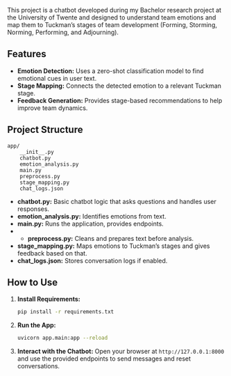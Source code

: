 This project is a chatbot developed during my Bachelor research project at the University of Twente and designed to understand team emotions and map them to Tuckman’s stages of team development (Forming, Storming, Norming, Performing, and Adjourning).

## Features

- **Emotion Detection:** Uses a zero-shot classification model to find emotional cues in user text.
- **Stage Mapping:** Connects the detected emotion to a relevant Tuckman stage.
- **Feedback Generation:** Provides stage-based recommendations to help improve team dynamics.

## Project Structure

```
app/
    __init__.py
    chatbot.py
    emotion_analysis.py
    main.py
    preprocess.py
    stage_mapping.py
    chat_logs.json
```

- **chatbot.py:** Basic chatbot logic that asks questions and handles user responses.
- **emotion_analysis.py:** Identifies emotions from text.
- **main.py:** Runs the application, provides endpoints.
- - **preprocess.py:** Cleans and prepares text before analysis.
- **stage_mapping.py:** Maps emotions to Tuckman’s stages and gives feedback based on that.
- **chat_logs.json:** Stores conversation logs if enabled.

## How to Use

1. **Install Requirements:**
   ```bash
   pip install -r requirements.txt
   ```
   
2. **Run the App:**
   ```bash
   uvicorn app.main:app --reload
   ```
   
3. **Interact with the Chatbot:**
   Open your browser at `http://127.0.0.1:8000` and use the provided endpoints to send messages and reset conversations.

